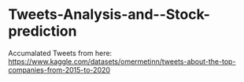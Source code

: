 # Tweets-Analysis-and--Stock-prediction

Accumalated Tweets from here: https://www.kaggle.com/datasets/omermetinn/tweets-about-the-top-companies-from-2015-to-2020
